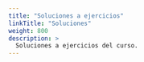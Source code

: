 ```yaml
---
title: "Soluciones a ejercicios"
linkTitle: "Soluciones"
weight: 800
description: >
  Soluciones a ejercicios del curso.
---
```

